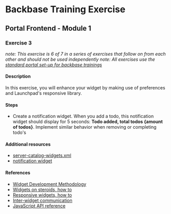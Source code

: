 # Backbase Training Exercise

## Portal Frontend - Module 1

### Exercise 3

_note: This exercise is 6 of 7 in a series of exercises that follow on from each other and should not be used independently_
_note: All exercises use the [standard portal set-up for backbase trainings](https://my.backbase.com/resources/how-to-guides/getting-your-first-launchpad-based-portal-set-up/)_

#### Description

In this exercise, you will enhance your widget by making use of preferences and Launchpad's responsive library.

#### Steps

 - Create a notification widget. When you add a todo, this notification widget should display for 5 seconds: **Todo added, total todos {amount of todos}**. Implement similar behavior when removing or completing todo's

#### Additional resources

 - [server-catalog-widgets.xml](../../../../../config-info/import/server-catalog-widgets.xml#L153-L177)
 - [notification widget](../pf1e3c-notification-widget/)

#### References

 - [Widget Development Methodology](https://github.com/Backbase/methodology-widget-development)
 - [Widgets on steroids, how to](https://my.backbase.com/resources/how-to-guides/widgets-on-steroids-launchpad)
 - [Responsive widgets, how to](https://my.backbase.com/resources/how-to-guides/look-mom-responsive-widgets)
 - [Inter-widget communication](https://my.backbase.com/resources/how-to-guides/inter-widget-communication)
 - [JavaScript API reference](https://docs.backbase.com/portal/5.5.0.0/jsdocapi/index.html#!/api)
